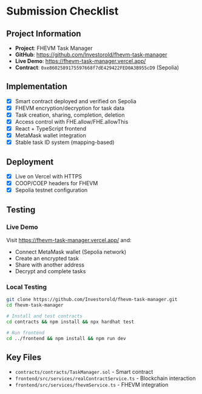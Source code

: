 # Submission Checklist

## Project Information
- **Project**: FHEVM Task Manager
- **GitHub**: https://github.com/Investorold/fhevm-task-manager
- **Live Demo**: https://fhevm-task-manager.vercel.app/
- **Contract**: `0xe8602589175597668f7dE429422FED0A3B955cD9` (Sepolia)

## Implementation
- [x] Smart contract deployed and verified on Sepolia
- [x] FHEVM encryption/decryption for task data
- [x] Task creation, sharing, completion, deletion
- [x] Access control with FHE.allow/FHE.allowThis
- [x] React + TypeScript frontend
- [x] MetaMask wallet integration
- [x] Stable task ID system (mapping-based)

## Deployment
- [x] Live on Vercel with HTTPS
- [x] COOP/COEP headers for FHEVM
- [x] Sepolia testnet configuration

## Testing

### Live Demo
Visit https://fhevm-task-manager.vercel.app/ and:
- Connect MetaMask wallet (Sepolia network)
- Create an encrypted task
- Share with another address
- Decrypt and complete tasks

### Local Testing
```bash
git clone https://github.com/Investorold/fhevm-task-manager.git
cd fhevm-task-manager

# Install and test contracts
cd contracts && npm install && npx hardhat test

# Run frontend
cd ../frontend && npm install && npm run dev
```

## Key Files
- `contracts/contracts/TaskManager.sol` - Smart contract
- `frontend/src/services/realContractService.ts` - Blockchain interaction
- `frontend/src/services/fhevmService.ts` - FHEVM integration

